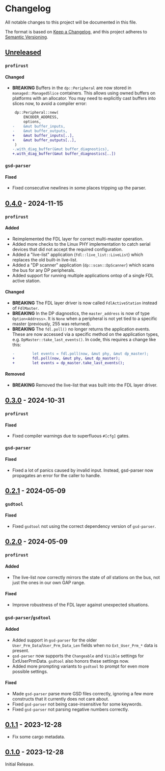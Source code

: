 # Changelog
All notable changes to this project will be documented in this file.

The format is based on [Keep a Changelog](https://keepachangelog.com/en/1.0.0/),
and this project adheres to [Semantic Versioning](https://semver.org/spec/v2.0.0.html).

## [Unreleased]
### `profirust`
#### Changed
- **BREAKING** Buffers in the `dp::Peripheral` are now stored in `managed::ManagedSlice`
  containers.  This allows using owned buffers on platforms with an allocator.
  You may need to explicitly cast buffers into slices now, to avoid a compiler error:
  ```diff
   dp::Peripheral::new(
       ENCODER_ADDRESS,
       options,
  -    &mut buffer_inputs,
  -    &mut buffer_outputs,
  +    &mut buffer_inputs[..],
  +    &mut buffer_outputs[..],
   )
  -.with_diag_buffer(&mut buffer_diagnostics),
  +.with_diag_buffer(&mut buffer_diagnostics[..])
  ```

### `gsd-parser`
#### Fixed
- Fixed consecutive newlines in some places tripping up the parser.


## [0.4.0] - 2024-11-15
### `profirust`
#### Added
- Reimplemented the FDL layer for correct multi-master operation.
- Added more checks to the Linux PHY implementation to catch serial devices
  that did not accept the required configuration.
- Added a "live-list" application (`fdl::live_list::LiveList`) which replaces
  the old built-in live-list.
- Added a "DP scanner" application (`dp::scan::DpScanner`) which scans the bus
  for any DP peripherals.
- Added support for running multiple applications ontop of a single FDL active
  station.

#### Changed
- **BREAKING** The FDL layer driver is now called `FdlActiveStation` instead of `FdlMaster`.
- **BREAKING** In the DP diagnostics, the `master_address` is now of type
  `Option<Address>`.  It is `None` when a peripheral is not yet tied to a
  specific master (previously, 255 was returned).
- **BREAKING** The `fdl.poll()` no longer returns the application events.
  These are now accessed via a specific method on the application types, e.g.
  `DpMaster::take_last_events()`.  In code, this requires a change like this:
  ```diff
  -        let events = fdl.poll(now, &mut phy, &mut dp_master);
  +        fdl.poll(now, &mut phy, &mut dp_master);
  +        let events = dp_master.take_last_events();
  ```

#### Removed
- **BREAKING** Removed the live-list that was built into the FDL layer driver.


## [0.3.0] - 2024-10-31
### `profirust`
#### Fixed
- Fixed compiler warnings due to superfluous `#[cfg]` gates.

### `gsd-parser`
#### Fixed
- Fixed a lot of panics caused by invalid input.  Instead, gsd-parser now
  propagates an error for the caller to handle.


## [0.2.1] - 2024-05-09
### `gsdtool`
#### Fixed
- Fixed `gsdtool` not using the correct dependency version of `gsd-parser`.


## [0.2.0] - 2024-05-09
### `profirust`
#### Added
- The live-list now correctly mirrors the state of _all_ stations on the bus,
  not just the ones in our own GAP range.
#### Fixed
- Improve robustness of the FDL layer against unexpected situations.

### `gsd-parser`/`gsdtool`
#### Added
- Added support in `gsd-parser` for the older
  `User_Prm_Data`/`User_Prm_Data_Len` fields when no `Ext_User_Prm_*` data is
  present.
- `gsd-parser` now supports the `Changeable` and `Visible` settings for
  ExtUserPrmData.  `gsdtool` also honors these settings now.
- Added more prompting variants to `gsdtool` to prompt for even more possible
  settings.

#### Fixed
- Made `gsd-parser` parse more GSD files correctly, ignoring a few more
  constructs that it currently does not care about.
- Fixed `gsd-parser` not being case-insensitive for some keywords.
- Fixed `gsd-parser` not parsing negative numbers correctly.


## [0.1.1] - 2023-12-28
- Fix some cargo metadata.


## [0.1.0] - 2023-12-28
Initial Release.


[Unreleased]: https://github.com/rahix/profirust/compare/v0.4.0...HEAD
[0.4.0]: https://github.com/rahix/profirust/compare/v0.3.0...v0.4.0
[0.3.0]: https://github.com/rahix/profirust/compare/v0.2.1...v0.3.0
[0.2.1]: https://github.com/rahix/profirust/compare/v0.2.0...v0.2.1
[0.2.0]: https://github.com/rahix/profirust/compare/v0.1.1...v0.2.0
[0.1.1]: https://github.com/rahix/profirust/compare/v0.1.0...v0.1.1
[0.1.0]: https://github.com/rahix/profirust/releases/tag/v0.1.0
